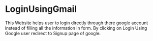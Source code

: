 # LoginUsingGmail

This Website helps user to login directly through there google account instead of filling all the information in form.
By clicking on Login Using Google user redirect to Signup page of google.
